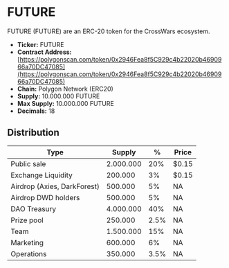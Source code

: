 # FUTURE

FUTURE (FUTURE) are an ERC-20 token for the CrossWars ecosystem. 

* **Ticker:** FUTURE
* **Contract Address:** [https://polygonscan.com/token/0x2946Fea8f5C929c4b22020b4690966a70DC47085](https://polygonscan.com/token/0x2946Fea8f5C929c4b22020b4690966a70DC47085) 
* **Chain:** Polygon Network \(ERC20\)
* **Supply:** 10.000.000 FUTURE
* **Max Supply:** 10.000.000 FUTURE
* **Decimals:** 18

## Distribution


| Type 	| Supply 	| % 	| Price     |
|------	|--------------	|--------------| ---	|
|Public sale      	|       2.000.000       	|   20%	| $0.15	|
|Exchange Liquidity      	|      200.000        	|   3%	| $0.15	|
|Airdrop (Axies, DarkForest)      	|       500.000       	|   5%	| NA	|
|Airdrop DWD holders	|       500.000       	|   5%	| NA	|
|DAO Treasury	|       4.000.000       	|   40%	| NA	|
|Prize pool      	|       250.000       	|   2.5%	| NA	|
|Team      	|      1.500.000        	|   15%	| NA	|
|Marketing      	|      600.000        	|   6%	| NA	|
|Operations      	|      350.000        	|   3.5%	| NA	|
